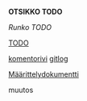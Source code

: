 **OTSIKKO TODO**

*Runko TODO*

[TODO](https://www.helsinki.fi/fi)

[komentorivi](https://github.com/skajanti/ot-harjoitustyo/blob/master/laskarit/viikko1/komentorivi.txt)
[gitlog](https://github.com/skajanti/ot-harjoitustyo/blob/master/laskarit/viikko1/gitlog.txt)

[Määrittelydokumentti](https://github.com/skajanti/ot-harjoitustyo/blob/master/dokumentaatio/vaatumusmaarittely.md)

muutos
